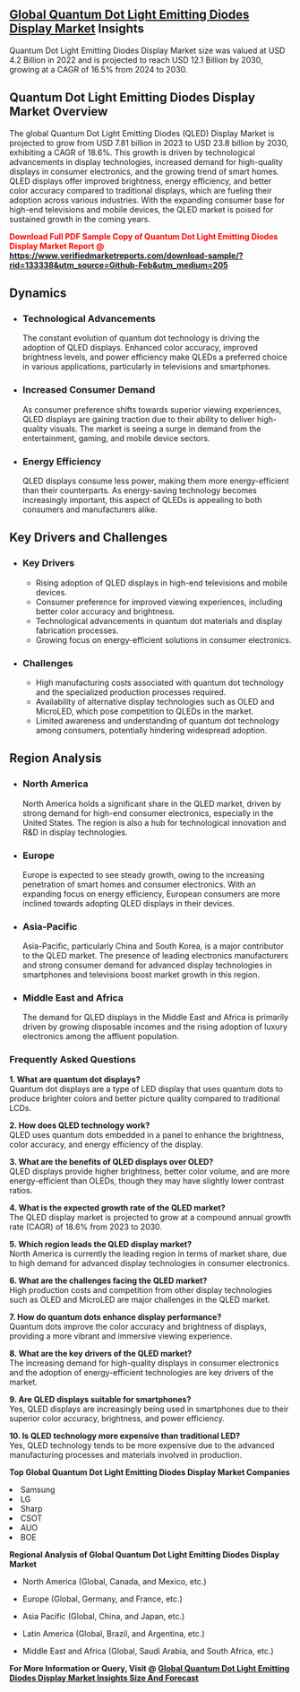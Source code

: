 <h2><a href="https://www.verifiedmarketreports.com/download-sample/?rid=133338&amp;utm_source=Github&amp;utm_medium=205" target="_blank">Global Quantum Dot Light Emitting Diodes Display Market</a> Insights</h2><p>Quantum Dot Light Emitting Diodes Display Market size was valued at USD 4.2 Billion in 2022 and is projected to reach USD 12.1 Billion by 2030, growing at a CAGR of 16.5% from 2024 to 2030.</p><p> <h2>Quantum Dot Light Emitting Diodes Display Market Overview</h2> <p>The global Quantum Dot Light Emitting Diodes (QLED) Display Market is projected to grow from USD 7.81 billion in 2023 to USD 23.8 billion by 2030, exhibiting a CAGR of 18.6%. This growth is driven by technological advancements in display technologies, increased demand for high-quality displays in consumer electronics, and the growing trend of smart homes. QLED displays offer improved brightness, energy efficiency, and better color accuracy compared to traditional displays, which are fueling their adoption across various industries. With the expanding consumer base for high-end televisions and mobile devices, the QLED market is poised for sustained growth in the coming years.</p> <p><strong><p><span class=""><span style="color: #ff0000;"><strong>Download Full PDF Sample Copy of Quantum Dot Light Emitting Diodes Display Market Report</strong> @ </span><a href="https://www.verifiedmarketreports.com/download-sample/?rid=133338&amp;utm_source=Github-Feb&amp;utm_medium=205" target="_blank">https://www.verifiedmarketreports.com/download-sample/?rid=133338&amp;utm_source=Github-Feb&amp;utm_medium=205</a></span></p></strong></p> <h2>Dynamics</h2> <ul> <li><h3>Technological Advancements</h3> The constant evolution of quantum dot technology is driving the adoption of QLED displays. Enhanced color accuracy, improved brightness levels, and power efficiency make QLEDs a preferred choice in various applications, particularly in televisions and smartphones.</li> <li><h3>Increased Consumer Demand</h3> As consumer preference shifts towards superior viewing experiences, QLED displays are gaining traction due to their ability to deliver high-quality visuals. The market is seeing a surge in demand from the entertainment, gaming, and mobile device sectors.</li> <li><h3>Energy Efficiency</h3> QLED displays consume less power, making them more energy-efficient than their counterparts. As energy-saving technology becomes increasingly important, this aspect of QLEDs is appealing to both consumers and manufacturers alike.</li> </ul> <h2>Key Drivers and Challenges</h2> <ul> <li><h3>Key Drivers</h3> <ul> <li>Rising adoption of QLED displays in high-end televisions and mobile devices.</li> <li>Consumer preference for improved viewing experiences, including better color accuracy and brightness.</li> <li>Technological advancements in quantum dot materials and display fabrication processes.</li> <li>Growing focus on energy-efficient solutions in consumer electronics.</li> </ul> </li> <li><h3>Challenges</h3> <ul> <li>High manufacturing costs associated with quantum dot technology and the specialized production processes required.</li> <li>Availability of alternative display technologies such as OLED and MicroLED, which pose competition to QLEDs in the market.</li> <li>Limited awareness and understanding of quantum dot technology among consumers, potentially hindering widespread adoption.</li> </ul> </li> </ul> <h2>Region Analysis</h2> <ul> <li><h3>North America</h3> North America holds a significant share in the QLED market, driven by strong demand for high-end consumer electronics, especially in the United States. The region is also a hub for technological innovation and R&D in display technologies.</li> <li><h3>Europe</h3> Europe is expected to see steady growth, owing to the increasing penetration of smart homes and consumer electronics. With an expanding focus on energy efficiency, European consumers are more inclined towards adopting QLED displays in their devices.</li> <li><h3>Asia-Pacific</h3> Asia-Pacific, particularly China and South Korea, is a major contributor to the QLED market. The presence of leading electronics manufacturers and strong consumer demand for advanced display technologies in smartphones and televisions boost market growth in this region.</li> <li><h3>Middle East and Africa</h3> The demand for QLED displays in the Middle East and Africa is primarily driven by growing disposable incomes and the rising adoption of luxury electronics among the affluent population.</li> </ul> <h3>Frequently Asked Questions</h3> <p><strong>1. What are quantum dot displays?</strong><br> Quantum dot displays are a type of LED display that uses quantum dots to produce brighter colors and better picture quality compared to traditional LCDs.</p> <p><strong>2. How does QLED technology work?</strong><br> QLED uses quantum dots embedded in a panel to enhance the brightness, color accuracy, and energy efficiency of the display.</p> <p><strong>3. What are the benefits of QLED displays over OLED?</strong><br> QLED displays provide higher brightness, better color volume, and are more energy-efficient than OLEDs, though they may have slightly lower contrast ratios.</p> <p><strong>4. What is the expected growth rate of the QLED market?</strong><br> The QLED display market is projected to grow at a compound annual growth rate (CAGR) of 18.6% from 2023 to 2030.</p> <p><strong>5. Which region leads the QLED display market?</strong><br> North America is currently the leading region in terms of market share, due to high demand for advanced display technologies in consumer electronics.</p> <p><strong>6. What are the challenges facing the QLED market?</strong><br> High production costs and competition from other display technologies such as OLED and MicroLED are major challenges in the QLED market.</p> <p><strong>7. How do quantum dots enhance display performance?</strong><br> Quantum dots improve the color accuracy and brightness of displays, providing a more vibrant and immersive viewing experience.</p> <p><strong>8. What are the key drivers of the QLED market?</strong><br> The increasing demand for high-quality displays in consumer electronics and the adoption of energy-efficient technologies are key drivers of the market.</p> <p><strong>9. Are QLED displays suitable for smartphones?</strong><br> Yes, QLED displays are increasingly being used in smartphones due to their superior color accuracy, brightness, and power efficiency.</p> <p><strong>10. Is QLED technology more expensive than traditional LED?</strong><br> Yes, QLED technology tends to be more expensive due to the advanced manufacturing processes and materials involved in production.</p> </p><p><strong>Top Global Quantum Dot Light Emitting Diodes Display Market Companies</strong></p><div data-test-id=""><p><li>Samsung</li><li> LG</li><li> Sharp</li><li> CSOT</li><li> AUO</li><li> BOE</li></p><div><strong>Regional Analysis of&nbsp;Global Quantum Dot Light Emitting Diodes Display Market</strong></div><ul><li dir="ltr"><p dir="ltr">North America&nbsp;(Global, Canada, and Mexico, etc.)</p></li><li dir="ltr"><p dir="ltr">Europe (Global, Germany, and France, etc.)</p></li><li dir="ltr"><p dir="ltr">Asia Pacific&nbsp;(Global, China, and Japan, etc.)</p></li><li dir="ltr"><p dir="ltr">Latin America&nbsp;(Global, Brazil, and Argentina, etc.)</p></li><li dir="ltr">Middle East and Africa&nbsp;(Global, Saudi Arabia, and South Africa, etc.)</li></ul><p><strong>For More Information or Query, Visit @&nbsp;</strong><strong><a href="https://www.verifiedmarketreports.com/product/global-quantum-dot-light-emitting-diodes-display-market-report-2019-competitive-landscape-trends-and-opportunities/?utm_source=Github&amp;utm_medium=205" target="_blank">Global Quantum Dot Light Emitting Diodes Display Market Insights Size And Forecast</a></strong></p></div>
